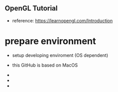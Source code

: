 ## OpenGL Tutorial
* reference: https://learnopengl.com/Introduction
# prepare environment

* setup developing enviroment (OS dependent)
* this GitHub is based on MacOS

* [GLAD]: (https://glad.dav1d.de/)
* [GLFW]: (https://www.glfw.org/download.html)
* [GLM]:  (https://github.com/g-truc/glm)

